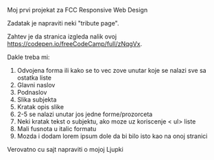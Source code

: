Moj prvi projekat za FCC Responsive Web Design

Zadatak je napraviti neki "tribute page".

Zahtev je da stranica izgleda nalik ovoj https://codepen.io/freeCodeCamp/full/zNqgVx.

Dakle treba mi:
1. Odvojena forma ili kako se to vec zove unutar koje se nalazi sve sa ostatka liste
2. Glavni naslov
3. Podnaslov
4. Slika subjekta
5. Kratak opis slike
6. 2-5 se nalazi unutar jos jedne forme/prozorceta
7. Neki kratak tekst o subjektu, ako moze uz koriscenje < ul> liste
8. Mali fusnota u italic formatu
9. Mozda i dodam lorem ipsum dole da bi bilo isto kao na onoj stranici

Verovatno cu sajt napraviti o mojoj Ljupki

